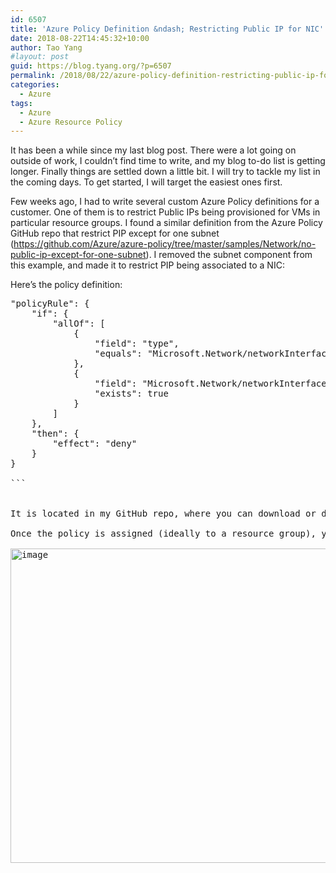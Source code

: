 ```yaml
---
id: 6507
title: 'Azure Policy Definition &ndash; Restricting Public IP for NIC'
date: 2018-08-22T14:45:32+10:00
author: Tao Yang
#layout: post
guid: https://blog.tyang.org/?p=6507
permalink: /2018/08/22/azure-policy-definition-restricting-public-ip-for-nic/
categories:
  - Azure
tags:
  - Azure
  - Azure Resource Policy
---
```

It has been a while since my last blog post. There were a lot going on outside of work, I couldn’t find time to write, and my blog to-do list is getting longer. Finally things are settled down a little bit. I will try to tackle my list in the coming days. To get started, I will target the easiest ones first.

Few weeks ago, I had to write several custom Azure Policy definitions for a customer. One of them is to restrict Public IPs being provisioned for VMs in particular resource groups. I found a similar definition from the Azure Policy GitHub repo that restrict PIP except for one subnet (<a title="https://github.com/Azure/azure-policy/tree/master/samples/Network/no-public-ip-except-for-one-subnet" href="https://github.com/Azure/azure-policy/tree/master/samples/Network/no-public-ip-except-for-one-subnet">https://github.com/Azure/azure-policy/tree/master/samples/Network/no-public-ip-except-for-one-subnet</a>). I removed the subnet component from this example, and made it to restrict PIP being associated to a NIC:

Here’s the policy definition:
<pre language="JSON" class="">"policyRule": {
	"if": {
		"allOf": [
			{
				"field": "type",
				"equals": "Microsoft.Network/networkInterfaces"
			},
			{
				"field": "Microsoft.Network/networkInterfaces/ipconfigurations[*].publicIpAddress.id",
				"exists": true
			}
		]
	},
	"then": {
		"effect": "deny"
	}
}

```
&nbsp;

It is located in my GitHub repo, where you can download or deploy directly to your environment via Azure portal:<a title="https://github.com/tyconsulting/azurepolicy/tree/master/policy-definitions/restrict-public-ips" href="https://github.com/tyconsulting/azurepolicy/tree/master/policy-definitions/restrict-public-ips">https://github.com/tyconsulting/azurepolicy/tree/master/policy-definitions/restrict-public-ips</a>

Once the policy is assigned (ideally to a resource group), you will be blocked if you are trying to create a VM with public IP:

<a href="https://blog.tyang.org/wp-content/uploads/2018/08/image.png"><img style="display: inline; background-image: none;" title="image" src="https://blog.tyang.org/wp-content/uploads/2018/08/image_thumb.png" alt="image" width="1002" height="503" border="0" /></a>